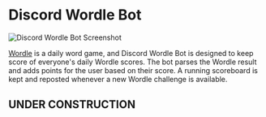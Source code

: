 
# Discord Wordle Bot
![Discord Wordle Bot Screenshot](https://i.imgur.com/DD1Lmom.png)

[Wordle](https://www.powerlanguage.co.uk/wordle/) is a daily word game, and Discord Wordle Bot is designed to keep score of everyone's daily Wordle scores. The bot parses the Wordle result and adds points for the user based on their score. A running scoreboard is kept and reposted whenever a new Wordle challenge is available.


## UNDER CONSTRUCTION
